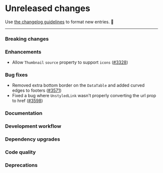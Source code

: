 # Unreleased changes

Use [the changelog guidelines](https://git.io/polaris-changelog-guidelines) to format new entries. 💜

---

### Breaking changes

### Enhancements

- Allow `Thumbnail` `source` property to support `icons` ([#3328](https://github.com/Shopify/polaris-react/pull/3328))

### Bug fixes

- Removed extra bottom border on the `DataTable` and added curved edges to footers ([#3571](https://github.com/Shopify/polaris-react/pull/3571))
- Fixed a bug where `UnstyledLink` wasn't properly converting the url prop to href ([#3598](https://github.com/Shopify/polaris-react/pull/3598))

### Documentation

### Development workflow

### Dependency upgrades

### Code quality

### Deprecations

